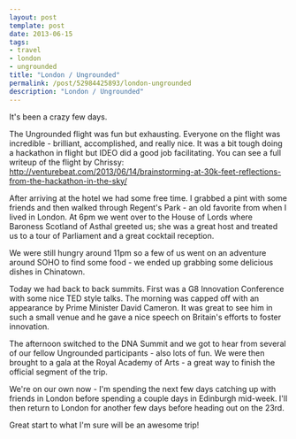```yaml
---
layout: post
template: post
date: 2013-06-15
tags:
- travel
- london
- ungrounded
title: "London / Ungrounded"
permalink: /post/52984425893/london-ungrounded
description: "London / Ungrounded"
---
```

It's been a crazy few days. 

The Ungrounded flight was fun but exhausting. Everyone on the flight was incredible - brilliant, accomplished, and really nice. It was a bit tough doing a hackathon in flight but IDEO did a good job facilitating. You can see a full writeup of the flight by Chrissy: http://venturebeat.com/2013/06/14/brainstorming-at-30k-feet-reflections-from-the-hackathon-in-the-sky/

After arriving at the hotel we had some free time. I grabbed a pint with some friends and then walked through Regent's Park - an old favorite from when I lived in London. At 6pm we went over to the House of Lords where Baroness Scotland of Asthal greeted us; she was a great host and treated us to a tour of Parliament and a great cocktail reception.

We were still hungry around 11pm so a few of us went on an adventure around SOHO to find some food - we ended up grabbing some delicious dishes in Chinatown.

Today we had back to back summits. First was a G8 Innovation Conference with some nice TED style talks. The morning was capped off with an appearance by Prime Minister David Cameron. It was great to see him in such a small venue and he gave a nice speech on Britain's efforts to foster innovation.

The afternoon switched to the DNA Summit and we got to hear from several of our fellow Ungrounded participants - also lots of fun. We were then brought to a gala at the Royal Academy of Arts - a great way to finish the official segment of the trip.

We're on our own now - I'm spending the next few days catching up with friends in London before spending a couple days in Edinburgh mid-week. I'll then return to London for another few days before heading out on the 23rd.

Great start to what I'm sure will be an awesome trip!